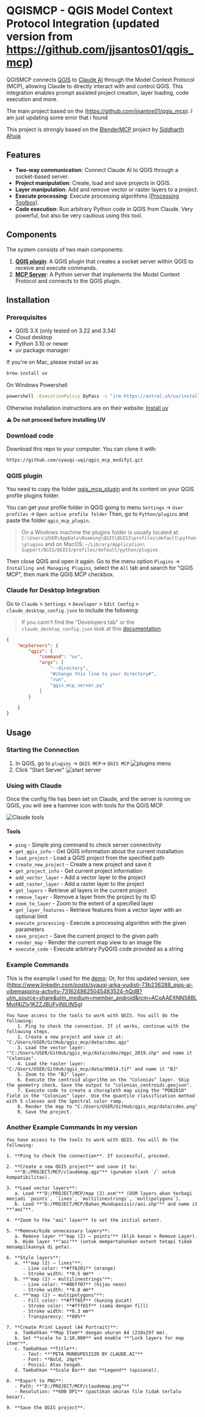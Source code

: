 # QGISMCP - QGIS Model Context Protocol Integration (updated version from https://github.com/jjsantos01/qgis_mcp)

QGISMCP connects [QGIS](https://qgis.org/) to [Claude AI](https://claude.ai/chat) through the Model Context Protocol (MCP), allowing Claude to directly interact with and control QGIS. This integration enables prompt assisted project creation, layer loading, code execution and more.

The main project based on the (https://github.com/jjsantos01/qgis_mcp). I am just updating some error that i found

This project is strongly based on the [BlenderMCP](https://github.com/ahujasid/blender-mcp/tree/main) project by [Siddharth Ahuja](https://x.com/sidahuj)

## Features

- **Two-way communication**: Connect Claude AI to QGIS through a socket-based server.
- **Project manipulation**: Create, load and save projects in QGIS.
- **Layer manipulation**: Add and remove vector or raster layers to a project.
- **Execute processing**: Execute processing algorithms ([Processing Toolbox](https://docs.qgis.org/3.40/en/docs/user_manual/processing/toolbox.html)).
- **Code execution**: Run arbitrary Python code in QGIS from Claude. Very powerful, but also be very cautious using this tool.

## Components

The system consists of two main components:

1. **[QGIS plugin](/qgis_mcp_plugin/)**: A QGIS plugin that creates a socket server within QGIS to receive and execute commands.
2. **[MCP Server](/src/qgis_mcp/qgis_mcp_server.py)**: A Python server that implements the Model Context Protocol and connects to the QGIS plugin.

## Installation

### Prerequisites

- QGIS 3.X (only tested on 3.22 and 3.34)
- Cloud desktop
- Python 3.10 or newer
- uv package manager:

If you're on Mac, please install uv as

```bash
brew install uv
```

On Windows Powershell

```bash
powershell -ExecutionPolicy ByPass -c "irm https://astral.sh/uv/install.ps1 | iex"
```

Otherwise installation instructions are on their website: [Install uv](https://docs.astral.sh/uv/getting-started/installation/)

**⚠️ Do not proceed before installing UV**

### Download code

Download this repo to your computer. You can clone it with:

```bash
https://github.com/syauqi-uqi/qgis_mcp_modify1.git
```

### QGIS plugin

You need to copy the folder [qgis_mcp_plugin](/qgis_mcp_plugin/) and its content on your QGIS profile plugins folder.

You can get your profile folder in QGIS going to menu `Settings` -> `User profiles` -> `Open active profile folder` Then, go to `Python/plugins` and paste the folder `qgis_mcp_plugin`.

> On a Windows machine the plugins folder is usually located at:
    `C:\Users\USER\AppData\Roaming\QGIS\QGIS3\profiles\default\python\plugins` and on MacOS:
    `~/Library/Application\ Support/QGIS/QGIS3/profiles/default/python/plugins`

 Then close QGIS and open it again. Go to the menu option `Plugins` -> `Installing and Managing Plugins`, select the `All` tab and search for "QGIS MCP", then mark the QGIS MCP checkbox.

### Claude for Desktop Integration

Go to `Claude` > `Settings` > `Developer` > `Edit Config` > `claude_desktop_config.json` to include the following:

> If you cann't find the "Developers tab" or the `claude_desktop_config.json` look at this [documentation](https://modelcontextprotocol.io/quickstart/user#2-add-the-filesystem-mcp-server).

```json
{
    "mcpServers": {
        "qgis": {
            "command": "uv",
            "args": [
                "--directory",
                "#change this line to your directory#",
                "run",
                "qgis_mcp_server.py"
            ]
        }

    }
}
```

## Usage

### Starting the Connection

1. In QGIS, go to `plugins` -> `QGIS MCP`-> `QGIS MCP`
    ![plugins menu](/assets/imgs/qgis-plugins-menu.png)
2. Click "Start Server"
    ![start server](/assets/imgs/qgis-mcp-start-server.png)

### Using with Claude

Once the config file has been set on Claude, and the server is running on QGIS, you will see a hammer icon with tools for the QGIS MCP.

![Claude tools](assets/imgs/claude-available-tools.png)

#### Tools

- `ping` - Simple ping command to check server connectivity
- `get_qgis_info` - Get QGIS information about the current installation
- `load_project` - Load a QGIS project from the specified path
- `create_new_project` - Create a new project and save it
- `get_project_info` - Get current project information
- `add_vector_layer` - Add a vector layer to the project
- `add_raster_layer` - Add a raster layer to the project
- `get_layers` - Retrieve all layers in the current project
- `remove_layer` - Remove a layer from the project by its ID
- `zoom_to_layer` - Zoom to the extent of a specified layer
- `get_layer_features` - Retrieve features from a vector layer with an optional limit
- `execute_processing` - Execute a processing algorithm with the given parameters
- `save_project` - Save the current project to the given path
- `render_map` - Render the current map view to an image file
- `execute_code` - Execute arbitrary PyQGIS code provided as a string

### Example Commands

This is the example I used for the [demo](https://x.com/jjsantoso/status/1900293848271667395):
Or, for this updated version, see (https://www.linkedin.com/posts/syauqi-arka-yudisti-73b236288_qgis-ai-vibemapping-activity-7316248625045483524-hQdB?utm_source=share&utm_medium=member_android&rcm=ACoAAEXNN58BLMyjf4iZIy1KZZJBUFyiNlLtNSg)

```plain
You have access to the tools to work with QGIS. You will do the following:
	1. Ping to check the connection. If it works, continue with the following steps.
	2. Create a new project and save it at: "C:/Users/USER/GitHub/qgis_mcp/data/cdmx.qgz"
	3. Load the vector layer: ""C:/Users/USER/GitHub/qgis_mcp/data/cdmx/mgpc_2019.shp" and name it "Colonias".
	4. Load the raster layer: "C:/Users/USER/GitHub/qgis_mcp/data/09014.tif" and name it "BJ"
	5. Zoom to the "BJ" layer.
	6. Execute the centroid algorithm on the "Colonias" layer. Skip the geometry check. Save the output to "colonias_centroids.geojson".
	7. Execute code to create a choropleth map using the "POB2010" field in the "Colonias" layer. Use the quantile classification method with 5 classes and the Spectral color ramp.
	8. Render the map to "C:/Users/USER/GitHub/qgis_mcp/data/cdmx.png"
	9. Save the project.
```

### Another Example Commands In my version


```plain
You have access to the tools to work with QGIS. You will do the following:

1. **Ping to check the connection**. If successful, proceed.  

2. **Create a new QGIS project** and save it to:  
   **"D:/PROJECT/MCP/claudemap.qgz"** (gunakan slash `/` untuk kompatibilitas).  

3. **Load vector layers**:  
   a. Load **"D:/PROJECT/MCP/map (2).osm"** (OSM layers akan terbagi menjadi `points`, `lines`, `multilinestrings`, `multipolygons`).  
   b. Load **"D:/PROJECT/MCP/Bahan_Mundupesisir/aoi.shp"** and name it **"aoi"**.  

4. **Zoom to the "aoi" layer** to set the initial extent.  

5. **Remove/hide unnecessary layers**:  
   a. Remove layer **"map (2) — points"** (klik kanan > Remove Layer).  
   b. Hide layer **"aoi"** (untuk mempertahankan extent tetapi tidak menampilkannya di peta).  

6. **Style layers**:  
   a. **"map (2) — lines"**:  
      - Line color: **#ff6201** (orange)  
      - Stroke width: **0.5 mm**  
   b. **"map (2) — multilinestrings"**:  
      - Line color: **#8bff07** (hijau neon)  
      - Stroke width: **0.8 mm**  
   c. **"map (2) — multipolygons"**:  
      - Fill color: **#fff65f** (kuning pucat)  
      - Stroke color: **#fff65f** (sama dengan fill)  
      - Stroke width: **0.3 mm**  
      - Transparency: **80%**  

7. **Create Print Layout (A4 Portrait)**:  
   a. Tambahkan **Map Item** dengan ukuran A4 (210x297 mm).  
   b. Set **scale to 1:10,000** and enable **"Lock layers for map item"**.  
   c. Tambahkan **Title**:  
      - Text: **"PETA MUNDUPESISIR BY CLAUDE.AI"**  
      - Font: **Bold, 24pt**  
      - Posisi: Atas tengah.  
   d. Tambahkan **Scale Bar** dan **Legend** (opsional).  

8. **Export to PNG**:  
   - Path: **"D:/PROJECT/MCP/claudemap.png"**  
   - Resolution: **600 DPI** (pastikan ukuran file tidak terlalu besar).  

9. **Save the QGIS project**.
```

